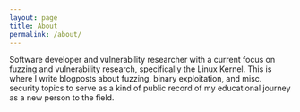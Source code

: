 ```yaml
---
layout: page
title: About
permalink: /about/
---
```

Software developer and vulnerability researcher with a current focus on fuzzing
and vulnerability research, specifically the Linux Kernel. This is where I write
blogposts about fuzzing, binary exploitation, and misc. security topics to serve
as a kind of public record of my educational journey as a new person to the
field.
